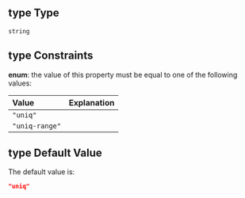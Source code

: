 ## type Type

`string`

## type Constraints

**enum**: the value of this property must be equal to one of the following values:

| Value          | Explanation |
| :------------- | :---------- |
| `"uniq"`       |             |
| `"uniq-range"` |             |

## type Default Value

The default value is:

```json
"uniq"
```
